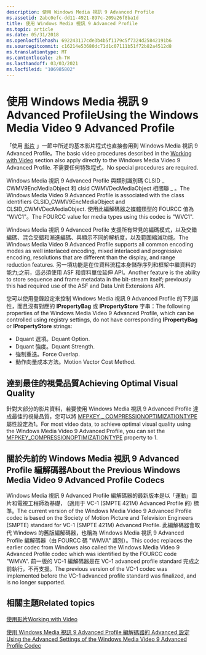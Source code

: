 ```yaml
---
description: 使用 Windows Media 視訊 9 Advanced Profile
ms.assetid: 2abc0efc-dd11-4921-897c-209a26f8ba1d
title: 使用 Windows Media 視訊 9 Advanced Profile
ms.topic: article
ms.date: 05/31/2018
ms.openlocfilehash: 692243117cde3b4b5f1179c5f7324d25842191b6
ms.sourcegitcommit: c16214e53680dc71d1c07111b51f72b82a4512d8
ms.translationtype: MT
ms.contentlocale: zh-TW
ms.lasthandoff: 03/03/2021
ms.locfileid: "106985802"
---
```

# <a name="using-the-windows-media-video-9-advanced-profile"></a><span data-ttu-id="68ce1-103">使用 Windows Media 視訊 9 Advanced Profile</span><span class="sxs-lookup"><span data-stu-id="68ce1-103">Using the Windows Media Video 9 Advanced Profile</span></span>

<span data-ttu-id="68ce1-104">「使用 [影片](workingwithvideo.md) 」一節中所述的基本影片程式也直接套用到 Windows Media 視訊 9 Advanced Profile。</span><span class="sxs-lookup"><span data-stu-id="68ce1-104">The basic video procedures described in the [Working with Video](workingwithvideo.md) section also apply directly to the Windows Media Video 9 Advanced Profile.</span></span> <span data-ttu-id="68ce1-105">不需要任何特殊程式。</span><span class="sxs-lookup"><span data-stu-id="68ce1-105">No special procedures are required.</span></span>

<span data-ttu-id="68ce1-106">Windows Media 視訊 9 Advanced Profile 與類別識別碼 CLSID \_ CWMV9EncMediaObject 和 clsid CWMVDecMediaObject 相關聯 \_ 。</span><span class="sxs-lookup"><span data-stu-id="68ce1-106">The Windows Media Video 9 Advanced Profile is associated with the class identifiers CLSID\_CWMV9EncMediaObject and CLSID\_CWMVDecMediaObject.</span></span> <span data-ttu-id="68ce1-107">使用此編解碼器之媒體類型的 FOURCC 值為 "WVC1"。</span><span class="sxs-lookup"><span data-stu-id="68ce1-107">The FOURCC value for media types using this codec is "WVC1".</span></span>

<span data-ttu-id="68ce1-108">Windows Media 視訊 9 Advanced Profile 支援所有常見的編碼模式，以及交錯編碼、混合交錯和漸進編碼、與顯示不同的解析度，以及範圍縮減功能。</span><span class="sxs-lookup"><span data-stu-id="68ce1-108">The Windows Media Video 9 Advanced Profile supports all common encoding modes as well interlaced encoding, mixed interlaced and progressive encoding, resolutions that are different than the display, and range reduction features.</span></span> <span data-ttu-id="68ce1-109">另一項功能是在位資料流程本身儲存序列和框架中繼資料的能力;之前，這必須使用 ASF 和資料單位延伸 API。</span><span class="sxs-lookup"><span data-stu-id="68ce1-109">Another feature is the ability to store sequence and frame metadata in the bit-stream itself; previously this had required use of the ASF and Data Unit Extensions API.</span></span>

<span data-ttu-id="68ce1-110">您可以使用登錄設定來控制 Windows Media 視訊 9 Advanced Profile 的下列屬性，而且沒有對應的 **IPropertyBag** 或 **IPropertyStore** 字串：</span><span class="sxs-lookup"><span data-stu-id="68ce1-110">The following properties of the Windows Media Video 9 Advanced Profile, which can be controlled using registry settings, do not have corresponding **IPropertyBag** or **IPropertyStore** strings:</span></span>

-   <span data-ttu-id="68ce1-111">Dquant 選項。</span><span class="sxs-lookup"><span data-stu-id="68ce1-111">Dquant Option.</span></span>
-   <span data-ttu-id="68ce1-112">Dquant 強度。</span><span class="sxs-lookup"><span data-stu-id="68ce1-112">Dquant Strength.</span></span>
-   <span data-ttu-id="68ce1-113">強制重迭。</span><span class="sxs-lookup"><span data-stu-id="68ce1-113">Force Overlap.</span></span>
-   <span data-ttu-id="68ce1-114">動作向量成本方法。</span><span class="sxs-lookup"><span data-stu-id="68ce1-114">Motion Vector Cost Method.</span></span>

## <a name="achieving-optimal-visual-quality"></a><span data-ttu-id="68ce1-115">達到最佳的視覺品質</span><span class="sxs-lookup"><span data-stu-id="68ce1-115">Achieving Optimal Visual Quality</span></span>

<span data-ttu-id="68ce1-116">針對大部分的影片資料，若要使用 Windows Media 視訊 9 Advanced Profile 達成最佳的視覺品質，您可以將 [MFPKEY \_ COMPRESSIONOPTIMIZATIONTYPE](mfpkey-compressionoptimizationtypeproperty.md) 屬性設定為1。</span><span class="sxs-lookup"><span data-stu-id="68ce1-116">For most video data, to achieve optimal visual quality using the Windows Media Video 9 Advanced Profile, you can set the [MFPKEY\_COMPRESSIONOPTIMIZATIONTYPE](mfpkey-compressionoptimizationtypeproperty.md) property to 1.</span></span>

## <a name="about-the-previous-windows-media-video-9-advanced-profile-codecs"></a><span data-ttu-id="68ce1-117">關於先前的 Windows Media 視訊 9 Advanced Profile 編解碼器</span><span class="sxs-lookup"><span data-stu-id="68ce1-117">About the Previous Windows Media Video 9 Advanced Profile Codecs</span></span>

<span data-ttu-id="68ce1-118">Windows Media 視訊 9 Advanced Profile 編解碼器的最新版本是以「運動」圖片和電視工程師為基礎， (適用于 VC-1 (SMPTE 421M) Advanced Profile 的) 標準。</span><span class="sxs-lookup"><span data-stu-id="68ce1-118">The current version of the Windows Media Video 9 Advanced Profile codec is based on the Society of Motion Picture and Television Engineers (SMPTE) standard for VC-1 (SMPTE 421M) Advanced Profile.</span></span> <span data-ttu-id="68ce1-119">此編解碼器會取代 Windows 的舊版編解碼器，也稱為 Windows Media 視訊 9 Advanced Profile 編解碼器（由 FOURCC 碼 "WMVA" 識別）。</span><span class="sxs-lookup"><span data-stu-id="68ce1-119">This codec replaces the earlier codec from Windows also called the Windows Media Video 9 Advanced Profile codec which was identified by the FOURCC code "WMVA".</span></span> <span data-ttu-id="68ce1-120">前一版的 VC-1 編解碼器是在 VC-1 advanced profile standard 完成之前執行，不再支援。</span><span class="sxs-lookup"><span data-stu-id="68ce1-120">The previous version of the VC-1 codec was implemented before the VC-1 advanced profile standard was finalized, and is no longer supported.</span></span>

## <a name="related-topics"></a><span data-ttu-id="68ce1-121">相關主題</span><span class="sxs-lookup"><span data-stu-id="68ce1-121">Related topics</span></span>

<dl> <dt>

[<span data-ttu-id="68ce1-122">使用影片</span><span class="sxs-lookup"><span data-stu-id="68ce1-122">Working with Video</span></span>](workingwithvideo.md)
</dt> 
<dt>

[<span data-ttu-id="68ce1-123">使用 Windows Media 視訊 9 Advanced Profile 編解碼器的 Advanced 設定</span><span class="sxs-lookup"><span data-stu-id="68ce1-123">Using the Advanced Settings of the Windows Media Video 9 Advanced Profile Codec</span></span>](https://www.microsoft.com/windows/windowsmedia/howto/articles/codecadvancedsettings.aspx)
</dt> </dl>

 

 



